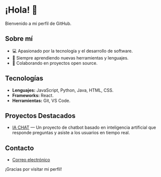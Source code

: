 # ¡Hola! 👋

Bienvenido a mi perfil de GitHub.

## Sobre mí

- 💻 Apasionado por la tecnología y el desarrollo de software.
- 🚀 Siempre aprendiendo nuevas herramientas y lenguajes.
- 🤝 Colaborando en proyectos open source.

## Tecnologías

- **Lenguajes:** JavaScript, Python, Java, HTML, CSS.
- **Frameworks:** React.
- **Herramientas:** Git, VS Code.

## Proyectos Destacados

- [IA CHAT](#) — Un proyecto de chatbot basado en inteligencia artificial que responde preguntas y asiste a los usuarios en tiempo real.

## Contacto

- [Correo electrónico](mailto:sneiderlondono0216@gmail.com)

¡Gracias por visitar mi perfil!
